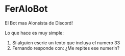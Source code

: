 # FerAloBot
El Bot mas Alonsista de Discord!

Lo que hace es muy simple:
1. Si alguien escrie un texto que incluya el numero 33
2. Fernando responde con: ¿Me repites ese numerin?
